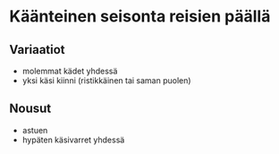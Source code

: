 # Käänteinen seisonta reisien päällä

## Variaatiot

- molemmat kädet yhdessä
- yksi käsi kiinni (ristikkäinen tai saman puolen)

## Nousut

- astuen
- hypäten käsivarret yhdessä
